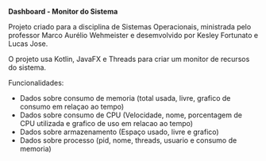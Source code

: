 **Dashboard - Monitor do Sistema**



Projeto criado para a disciplina de Sistemas Operacionais, ministrada pelo professor Marco Aurélio Wehmeister e desemvolvido por Kesley Fortunato e Lucas Jose.


O projeto usa Kotlin, JavaFX e Threads para criar um monitor de recursos do sistema.

Funcionalidades:

* Dados sobre consumo de memoria (total usada, livre, grafico de consumo em relaçao ao tempo)
* Dados sobre consumo de CPU (Velocidade, nome, porcentagem de CPU utilizada e grafico de uso em relacao ao tempo)
* Dados sobre armazenamento (Espaço usado, livre e grafico)
* Dados sobre processo (pid, nome, threads, usuario e consumo de memoria)
